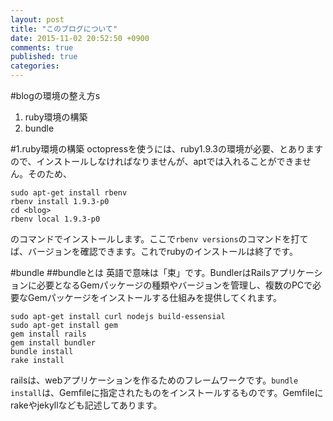 ```yaml
---
layout: post
title: "このブログについて"
date: 2015-11-02 20:52:50 +0900
comments: true
published: true
categories: 
---
```

#blogの環境の整え方s
1. ruby環境の構築
2. bundle

#1.ruby環境の構築
octopressを使うには、ruby1.9.3の環境が必要、とありますので、インストールしなければなりませんが、aptでは入れることができません。そのため、
```
sudo apt-get install rbenv
rbenv install 1.9.3-p0
cd <blog>
rbenv local 1.9.3-p0
```
のコマンドでインストールします。ここで`rbenv versions`のコマンドを打てば、バージョンを確認できます。これでrubyのインストールは終了です。

#bundle
##bundleとは
英語で意味は「束」です。BundlerはRailsアプリケーションに必要となるGemパッケージの種類やバージョンを管理し、複数のPCで必要なGemパッケージをインストールする仕組みを提供してくれます。

```
sudo apt-get install curl nodejs build-essensial
sudo apt-get install gem
gem install rails
gem install bundler
bundle install
rake install
```
railsは、webアプリケーションを作るためのフレームワークです。`bundle install`は、Gemfileに指定されたものをインストールするものです。Gemfileにrakeやjekyllなども記述してあります。